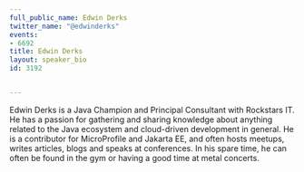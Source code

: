 ---
full_public_name: Edwin Derks
twitter_name: "@edwinderks"
events:
- 6692
title: Edwin Derks
layout: speaker_bio
id: 3192

---
Edwin Derks is a Java Champion and Principal Consultant with Rockstars IT. He has a passion for gathering and sharing knowledge about anything related to the Java ecosystem and cloud-driven development in general. He is a contributor for MicroProfile and Jakarta EE, and often hosts meetups, writes articles, blogs and speaks at conferences. In his spare time, he can often be found in the gym or having a good time at metal concerts.